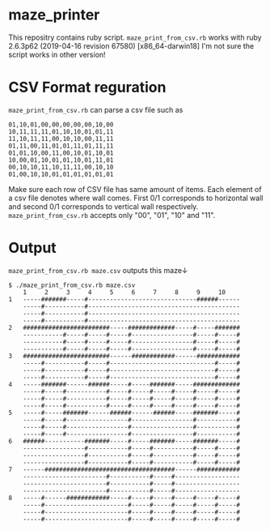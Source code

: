 # maze_printer
This repositry contains ruby script.
`maze_print_from_csv.rb` works with ruby 2.6.3p62 (2019-04-16 revision 67580) [x86_64-darwin18]
I'm not sure the script works in other version!

# CSV Format reguration
`maze_print_from_csv.rb` can parse a csv file such as
```maze.csv
01,10,01,00,00,00,00,00,10,00
10,11,11,11,01,10,10,01,01,11
11,10,11,11,00,10,10,00,11,11
01,11,00,11,01,01,11,01,11,11
01,01,10,00,11,00,10,01,10,01
10,00,01,10,01,01,10,01,11,01
00,10,10,11,10,11,11,00,10,10
01,00,10,10,01,01,01,01,01,01
```
Make sure each row of CSV file has same amount of items.
Each element of a csv file denotes where wall comes. First 0/1 corresponds to horizontal wall and second 0/1 corresponds to vertical wall respectively. `maze_print_from_csv.rb` accepts only "00", "01", "10" and "11".

# Output
`maze_print_from_csv.rb maze.csv` outputs this maze↓
```
$ ./maze_print_from_csv.rb maze.csv
	1     2     3     4     5     6     7     8     9     10     
1	-----#######-----#------------------------------######------
	-----#-----------#------------------------------------------
	-----#-----------#------------------------------------------
	-----#-----------#------------------------------------------
2	########################-----#############-----#-----#######
	-----------#-----#-----#-----#-----------------#-----#-----#
	-----------#-----#-----#-----#-----------------#-----#-----#
	-----------#-----#-----#-----#-----------------#-----#-----#
3	########################------############------############
	-----#-----------#-----#-----------------------------#-----#
	-----#-----------#-----#-----------------------------#-----#
	-----#-----------#-----#-----------------------------#-----#
4	-----#######------######-----#-----#######-----#############
	-----#-----#-----------#-----#-----#-----#-----#-----#-----#
	-----#-----#-----------#-----#-----#-----#-----#-----#-----#
	-----#-----#-----------#-----#-----#-----#-----#-----#-----#
5	-----#-----#######------######------######-----#######-----#
	-----#-----#-----------------#-----------------#-----------#
	-----#-----#-----------------#-----------------#-----------#
	-----#-----#-----------------#-----------------#-----------#
6	######-----------#######-----#-----#######-----#######-----#
	-----------------#-----------#-----#-----------#-----#-----#
	-----------------#-----------#-----#-----------#-----#-----#
	-----------------#-----------#-----#-----------#-----#-----#
7	------####################################------############
	-----------------------#-----------#-----#------------------
	-----------------------#-----------#-----#------------------
	-----------------------#-----------#-----#------------------
8	-----#------############-----#-----#-----#-----#-----#-----#
	-----#-----------------------#-----#-----#-----#-----#-----#
	-----#-----------------------#-----#-----#-----#-----#-----#
	-----#-----------------------#-----#-----#-----#-----#-----#
